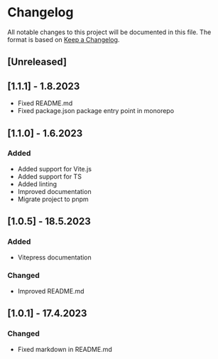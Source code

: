 # Changelog

All notable changes to this project will be documented in this file. The format is based on [Keep a Changelog](https://keepachangelog.com/en/1.0.0/).

## [Unreleased]

## [1.1.1] - 1.8.2023
- Fixed README.md
- Fixed package.json package entry point in monorepo

## [1.1.0] - 1.6.2023
### Added 
- Added support for Vite.js
- Added support for TS
- Added linting
- Improved documentation
- Migrate project to pnpm

## [1.0.5] - 18.5.2023

### Added
- Vitepress documentation

### Changed
- Improved README.md

## [1.0.1] - 17.4.2023

### Changed
- Fixed markdown in README.md